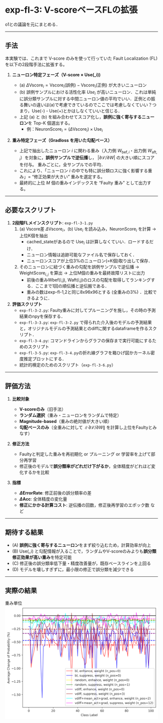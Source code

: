 # exp-fl-3: V-scoreベースFLの拡張
o1との議論を元にまとめる．

---

## 手法

本実験では、これまで V-score のみを使って行っていた Fault Localization (FL) を以下の2段階手法に拡張する。

1. **ニューロン特定フェーズ（V-score × Use\(_i\))**  
   - (a) $\Delta \mathrm{Vscore}_i = \mathrm{Vscore}_i(\text{誤例}) - \mathrm{Vscore}_i(\text{正例})$ が大きいニューロン
   - (b) 誤例サンプルにおける活性化率 $Use_i$ が高いニューロン．これは単純に誤分類サンプルに対する中間ニューロン値の平均でいい．正例との振る舞いの違いは(a)で考慮できているのでここでは考慮しなくていい？つまり，Use(-) - Use(+)とかはしなくていいと信じる．
   - 上記 (a) と (b) を組み合わせてスコア化し，**誤例に強く寄与するニューロン**を Top-K 個選出する。  
     - 例：$\mathrm{NeuronScore}_i = (\Delta \mathrm{Vscore}_i) \times \mathrm{Use}_i$

2. **重み特定フェーズ（Gradloss を用いた勾配ベース）**  
   - 上記で抽出したニューロン $i$ に関わる重み（入力側 $W_{\mathrm{bef}, i}$・出力側 $W_{\mathrm{aft}, i}$）を対象に，**誤例サンプルで逆伝播**し， $|\partial \mathcal{L} / \partial W|$ の大きい順にスコアを付与。  重みごとに，全サンプルでの平均．
   - これにより、「ニューロン $i$ の中でも特に誤分類ロスに強く影響する重み」= “修正効果が大きい” 重みを選定する。  
   - 最終的に上位 $M$ 個の重みインデックスを “Faulty 重み” として出力する。


---

## 必要なスクリプト
1. **2段階FLメインスクリプト**: `exp-fl-3-1.py`
     1. (a) Vscore差 $\Delta \mathrm{Vscore}_i$，(b) $\text{Use}_i$ を読み込み，$\mathrm{NeuronScore}_i$ を計算 → 上位K個を抽出
        - cached_stateがあるので $\text{Use}_i$ は計算しなくていい．ロードするだけ．
        - ニューロン情報は追跡可能なファイル名で保存しておく．
        - ニューロンスコアが上位3%のニューロン(=K個)取り出して保存．
     2. そのニューロンに紐づく重みの勾配を誤例サンプルで逆伝播 → $\mathrm{WeightScore}_{i,j}$ を算出 → 上位M個の重みを最終故障リストに出力
        - 前後の重みWbef(i,j), Waft(i,j)のロスの勾配を取得してランキングする．ここまで1回の順伝播と逆伝搬である．
        - 重みの数はexp-fl-1,2と同じ8x96x96とする (全重みの3%) ．比較できるように．
2. **評価スクリプト**  
   - `exp-fl-3-2.py`: Faulty重みに対してプルーニングを施し，その時の予測結果のnpyを保存する．
   - `exp-fl-3-3.py`: `exp-fl-3-2.py` で得られた介入後のモデルの予測結果と，オリジナルモデルの予測結果とのdiffに関するdataframeを作るスクリプト．
   - `exp-fl-3-4.py`: コマンドラインからグラフの保存まで実行可能にするためのスクリプト
   - `exp-fl-3-5.py`: `exp-fl-3-4.py`の折れ線グラフを箱ひげ図かカーネル密度推定プロットにする．
   - 統計的検定のためのスクリプト（`exp-fl-3-6.py`）

---

## 評価方法

1. **比較対象**  
   - **V-scoreのみ**（旧手法）  
   - **ランダム選択**（重み・ニューロンをランダムで特定）  
   - **Magnitude-based**（重みの絶対値が大きい順）  
   - **勾配ベースのみ**（全重みに対して $\|\partial \mathcal{L}/\partial W\|$ を計算し上位をFaultyとみなす）  

2. **修正方法**  
   - Faultyと判定した重みを再初期化 or プルーニング or 学習率を上げて部分再学習  
   - 修正後のモデルで**誤分類率がどれだけ下がるか**，全体精度がどれほど変化するかを比較

3. **指標**  
   - **$\Delta \mathrm{ErrorRate}$**: 修正前後の誤分類率の差  
   - **$\Delta \mathrm{Acc}$**: 全体精度の変化量  
   - **修正にかかる計算コスト**: 逆伝播の回数，修正後再学習のエポック数 など

---

## 期待する結果

- (A) **誤例に強く寄与するニューロン**をまず絞り込むため，計算効率が向上  
- (B) Use\(_i\) と勾配情報が入ることで，ランダムやV-scoreのみよりも**誤分類修正効果が高い重み**を特定可能  
- (C) 修正後の誤分類率低下量・精度改善量が，既存ベースラインを上回る  
- (D) モデルを壊しすぎずに，最小限の修正で誤分類を減少できる

---

## 実際の結果

重み単位
![alt text](exp-fl-3_c100_proba_diff_weight.png)
